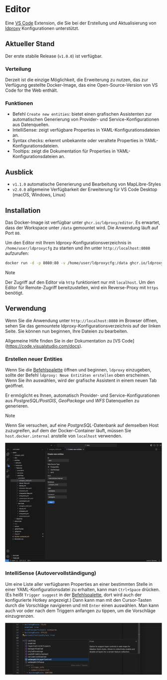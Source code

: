 # Editor

Eine [VS Code](https://code.visualstudio.com) Extension, die Sie bei der Erstellung und Aktualisierung von [ldproxy](https://docs.ldproxy.net) Konfigurationen unterstützt.

## Aktueller Stand

Der erste stabile Release (`v1.0.0`) ist verfügbar.

### Verteilung

Derzeit ist die einzige Möglichkeit, die Erweiterung zu nutzen, das zur Verfügung gestellte Docker-Image, das eine Open-Source-Version von VS Code for the Web enthält.

### Funktionen

- Befehl `Create new entities`: bietet einen grafischen Assistenten zur automatischen Generierung von Provider- und Service-Konfigurationen aus Datenquellen.
- IntelliSense: zeigt verfügbare Properties in YAML-Konfigurationsdateien an.
- Syntax checks: erkennt unbekannte oder veraltete Properties in YAML-Konfigurationsdateien.
- Tooltips: zeigt die Dokumentation für Properties in YAML-Konfigurationsdateien an.

## Ausblick

- `v1.1.0` automatische Generierung und Bearbeitung von MapLibre-Styles
- `v2.0.0` allgemeine Verfügbarkeit der Erweiterung für VS Code Desktop (macOS, Windows, Linux)

## Installation

Das Docker-Image ist verfügbar unter `ghcr.io/ldproxy/editor`. Es erwartet, dass der Workspace unter `/data` gemountet wird. Die Anwendung läuft auf Port `80`.

Um den Editor mit Ihrem ldproxy-Konfigurationsverzeichnis in `/home/user/ldproxycfg` zu starten und ihn unter `http://localhost:8080` aufzurufen:

```sh
docker run -d -p 8080:80 -v /home/user/ldproxycfg:/data ghcr.io/ldproxy/editor
```

> [!NOTE]
> Der Zugriff auf den Editor via `http` funktioniert nur mit `localhost`. Um den Editor für Remote-Zugriff bereitzustellen, wird ein Reverse-Proxy mit `https` benötigt.

## Verwendung

Wenn Sie die Anwendung unter `http://localhost:8080` im Browser öffnen, sehen Sie das gemountete ldproxy-Konfigurationsverzeichnis auf der linken Seite. Sie können nun beginnen, Ihre Dateien zu bearbeiten.

Allgemeine Hilfe finden Sie in der Dokumentation zu [VS Code] (https://code.visualstudio.com/docs).

### Erstellen neuer Entities

Wenn Sie die [Befehlspalette](https://code.visualstudio.com/docs/getstarted/userinterface#_command-palette) öffnen und beginnen, `ldproxy` einzugeben, sollte der Befehl `ldproxy: Neue Entitäten erstellen` oben erscheinen. Wenn Sie ihn auswählen, wird der grafische Assistent in einem neuen Tab geöffnet.

Er ermöglicht es Ihnen, automatisch Provider- und Service-Konfigurationen aus _PostgreSQL/PostGIS_, _GeoPackage_ und _WFS_ Datenquellen zu generieren.

> [!NOTE]
> Wenn Sie versuchen, auf eine _PostgreSQL_-Datenbank auf demselben Host zuzugreifen, auf dem der Docker-Container läuft, müssen Sie `host.docker.internal` anstelle von `localhost` verwenden.

![](screenshot.png)

### IntelliSense (Autovervollständigung)

Um eine Liste aller verfügbaren Properties an einer bestimmten Stelle in einer YAML-Konfigurationsdatei zu erhalten, kann man `Ctrl+Space` drücken. (Es heißt `Trigger suggest` in der [Befehlspalette](https://code.visualstudio.com/docs/getstarted/userinterface#_command-palette), dort wird auch der konfigurierte Hotkey angezeigt.)
Dann kann man mit den Cursor-Tasten durch die Vorschläge navigieren und mit `Enter` einen auswählen. Man kann auch vor oder nach dem Triggern anfangen zu tippen, um die Vorschläge einzugrenzen.

![](screenshot2.png)
